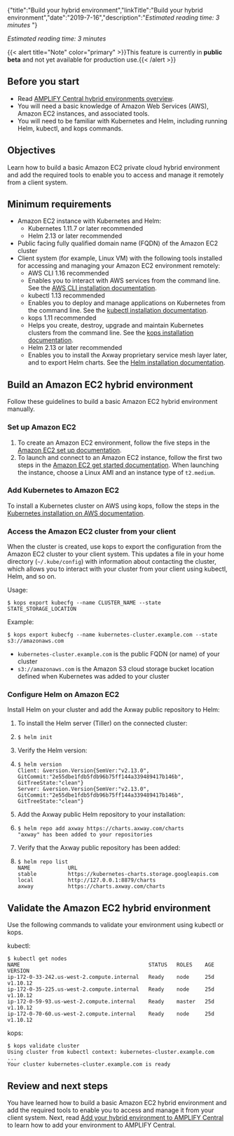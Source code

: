 {"title":"Build your hybrid environment","linkTitle":"Build your hybrid environment","date":"2019-7-16","description":"*Estimated reading time: 3 minutes* "} ﻿

*Estimated reading time: 3 minutes*

{{&lt; alert title="Note" color="primary" &gt;}}This feature is currently in **public beta** and not yet available for production use.{{&lt; /alert &gt;}}

Before you start
----------------

-   Read [AMPLIFY Central hybrid environments overview](hybrid_overview.htm).
-   You will need a basic knowledge of Amazon Web Services (AWS), Amazon EC2 instances, and associated tools.
-   You will need to be familiar with Kubernetes and Helm, including running Helm, kubectl, and kops commands.

Objectives
----------

Learn how to build a basic Amazon EC2 private cloud hybrid environment and add the required tools to enable you to access and manage it remotely from a client system.

Minimum requirements
--------------------

-   Amazon EC2 instance with Kubernetes and Helm:
    -   Kubernetes 1.11.7 or later recommended
    -   Helm 2.13 or later recommended
-   Public facing fully qualified domain name (FQDN) of the Amazon EC2 cluster
-   Client system (for example, Linux VM) with the following tools installed for accessing and managing your Amazon EC2 environment remotely:
    -   AWS CLI 1.16 recommended
    -   Enables you to interact with AWS services from the command line. See the [AWS CLI installation documentation](https://docs.aws.amazon.com/cli/latest/userguide/cli-chap-install.html).
    -   kubectl 1.13 recommended
    -   Enables you to deploy and manage applications on Kubernetes from the command line. See the [kubectl installation documentation](https://kubernetes.io/docs/tasks/tools/install-kubectl/).
    -   kops 1.11 recommended
    -   Helps you create, destroy, upgrade and maintain Kubernetes clusters from the command line. See the [kops installation documentation](https://github.com/kubernetes/kops/blob/master/docs/install.md).
    -   Helm 2.13 or later recommended
    -   Enables you to install the Axway proprietary service mesh layer later, and to export Helm charts. See the [Helm installation documentation](https://helm.sh/docs/using_helm/#installing-helm).

Build an Amazon EC2 hybrid environment
--------------------------------------

Follow these guidelines to build a basic Amazon EC2 hybrid environment manually.

### Set up Amazon EC2

1.  To create an Amazon EC2 environment, follow the five steps in the [Amazon EC2 set up documentation](https://docs.aws.amazon.com/AWSEC2/latest/UserGuide/get-set-up-for-amazon-ec2.html).
2.  To launch and connect to an Amazon EC2 instance, follow the first two steps in the [Amazon EC2 get started documentation](https://docs.aws.amazon.com/AWSEC2/latest/UserGuide/EC2_GetStarted.html). When launching the instance, choose a Linux AMI and an instance type of `t2.medium`.

### Add Kubernetes to Amazon EC2

To install a Kubernetes cluster on AWS using kops, follow the steps in the [Kubernetes installation on AWS documentation](https://kubernetes.io/docs/setup/custom-cloud/kops/).

### Access the Amazon EC2 cluster from your client

When the cluster is created, use kops to export the configuration from the Amazon EC2 cluster to your client system. This updates a file in your home directory (`~/.kube/config`) with information about contacting the cluster, which allows you to interact with your cluster from your client using kubectl, Helm, and so on.

Usage:

``` {space="preserve"}
$ kops export kubecfg --name CLUSTER_NAME --state STATE_STORAGE_LOCATION
```

Example:

``` {space="preserve"}
$ kops export kubecfg --name kubernetes-cluster.example.com --state s3://amazonaws.com
```

-   `kubernetes-cluster.example.com` is the public FQDN (or name) of your cluster
-   `s3://amazonaws.com` is the Amazon S3 cloud storage bucket location defined when Kubernetes was added to your cluster

### Configure Helm on Amazon EC2

Install Helm on your cluster and add the Axway public repository to Helm:

1.  To install the Helm server (Tiller) on the connected cluster:
2.  ``` {space="preserve"}
    $ helm init
    ```

3.  Verify the Helm version:
4.  ``` {space="preserve"}
    $ helm version
    Client: &version.Version{SemVer:"v2.13.0", GitCommit:"2e55dbe1fdb5fdb96b75ff144a339489417b146b", GitTreeState:"clean"}
    Server: &version.Version{SemVer:"v2.13.0", GitCommit:"2e55dbe1fdb5fdb96b75ff144a339489417b146b", GitTreeState:"clean"}
    ```

5.  Add the Axway public Helm repository to your installation:
6.  ``` {space="preserve"}
    $ helm repo add axway https://charts.axway.com/charts
    "axway" has been added to your repositories
    ```

7.  Verify that the Axway public repository has been added:
8.  ``` {space="preserve"}
    $ helm repo list
    NAME            URL
    stable          https://kubernetes-charts.storage.googleapis.com
    local           http://127.0.0.1:8879/charts
    axway           https://charts.axway.com/charts
    ```

Validate the Amazon EC2 hybrid environment
------------------------------------------

Use the following commands to validate your environment using kubectl or kops.

kubectl:

    $ kubectl get nodes
    NAME                                         STATUS   ROLES    AGE   VERSION
    ip-172-0-33-242.us-west-2.compute.internal   Ready    node     25d   v1.10.12
    ip-172-0-35-225.us-west-2.compute.internal   Ready    node     25d   v1.10.12
    ip-172-0-59-93.us-west-2.compute.internal    Ready    master   25d   v1.10.12
    ip-172-0-70-60.us-west-2.compute.internal    Ready    node     25d   v1.10.12

kops:

``` {space="preserve"}
$ kops validate cluster
Using cluster from kubectl context: kubernetes-cluster.example.com
...
Your cluster kubernetes-cluster.example.com is ready
```

Review and next steps
---------------------

You have learned how to build a basic Amazon EC2 hybrid environment and add the required tools to enable you to access and manage it from your client system. Next, read [Add your hybrid environment to AMPLIFY Central](add_hybrid_env.htm) to learn how to add your environment to AMPLIFY Central.
